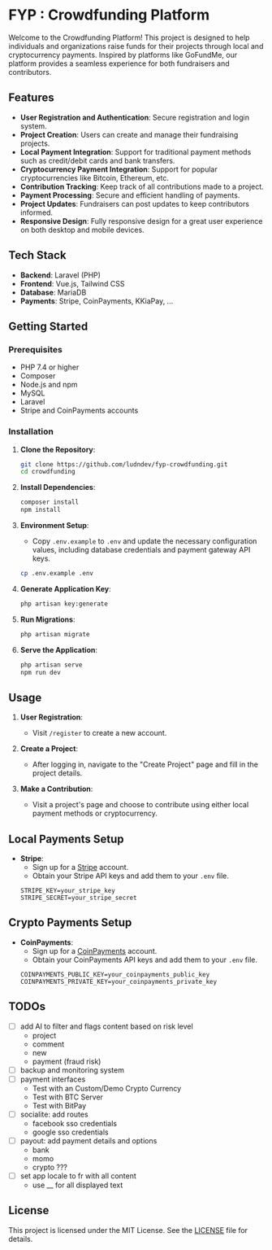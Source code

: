 # FYP : Crowdfunding Platform

Welcome to the Crowdfunding Platform! This project is designed to help individuals and organizations raise funds for their projects through local and cryptocurrency payments. Inspired by platforms like GoFundMe, our platform provides a seamless experience for both fundraisers and contributors.

## Features

- **User Registration and Authentication**: Secure registration and login system.
- **Project Creation**: Users can create and manage their fundraising projects.
- **Local Payment Integration**: Support for traditional payment methods such as credit/debit cards and bank transfers.
- **Cryptocurrency Payment Integration**: Support for popular cryptocurrencies like Bitcoin, Ethereum, etc.
- **Contribution Tracking**: Keep track of all contributions made to a project.
- **Payment Processing**: Secure and efficient handling of payments.
- **Project Updates**: Fundraisers can post updates to keep contributors informed.
- **Responsive Design**: Fully responsive design for a great user experience on both desktop and mobile devices.

## Tech Stack

- **Backend**: Laravel (PHP)
- **Frontend**: Vue.js, Tailwind CSS
- **Database**: MariaDB
- **Payments**: Stripe, CoinPayments, KKiaPay, ...

## Getting Started

### Prerequisites

- PHP 7.4 or higher
- Composer
- Node.js and npm
- MySQL
- Laravel
- Stripe and CoinPayments accounts

### Installation

1. **Clone the Repository**:
    ```bash
    git clone https://github.com/ludndev/fyp-crowdfunding.git
    cd crowdfunding
    ```

2. **Install Dependencies**:
    ```bash
    composer install
    npm install
    ```

3. **Environment Setup**:
    - Copy `.env.example` to `.env` and update the necessary configuration values, including database credentials and payment gateway API keys.
    ```bash
    cp .env.example .env
    ```

4. **Generate Application Key**:
    ```bash
    php artisan key:generate
    ```

5. **Run Migrations**:
    ```bash
    php artisan migrate
    ```

6. **Serve the Application**:
    ```bash
    php artisan serve
    npm run dev
    ```

## Usage

1. **User Registration**:
    - Visit `/register` to create a new account.

2. **Create a Project**:
    - After logging in, navigate to the "Create Project" page and fill in the project details.

3. **Make a Contribution**:
    - Visit a project's page and choose to contribute using either local payment methods or cryptocurrency.

## Local Payments Setup

- **Stripe**:
    - Sign up for a [Stripe](https://stripe.com) account.
    - Obtain your Stripe API keys and add them to your `.env` file.
  ```env
  STRIPE_KEY=your_stripe_key
  STRIPE_SECRET=your_stripe_secret
  ```

## Crypto Payments Setup

- **CoinPayments**:
    - Sign up for a [CoinPayments](https://www.coinpayments.net) account.
    - Obtain your CoinPayments API keys and add them to your `.env` file.
  ```env
  COINPAYMENTS_PUBLIC_KEY=your_coinpayments_public_key
  COINPAYMENTS_PRIVATE_KEY=your_coinpayments_private_key
  ```
  
## TODOs

- [ ] add AI to filter and flags content based on risk level
    - project
    - comment
    - new
    - payment (fraud risk)
- [ ] backup and monitoring system
- [ ] payment interfaces
    - Test with an Custom/Demo Crypto Currency
    - Test with BTC Server
    - Test with BitPay
- [ ] socialite: add routes
    - facebook sso credentials
    - google sso credentials
- [ ] payout: add payment details and options
    - bank
    - momo
    - crypto ???
- [ ] set app locale to fr with all content
    - use __ for all displayed text

## License

This project is licensed under the MIT License. See the [LICENSE](LICENSE) file for details.

